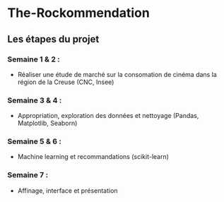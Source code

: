 # The-Rockommendation

## Les étapes du projet

### Semaine 1 & 2 : 
- Réaliser une étude de marché sur la consomation de cinéma dans la région de la Creuse (CNC, Insee)
### Semaine 3 & 4 : 
- Appropriation, exploration des données et nettoyage (Pandas, Matplotlib, Seaborn)
### Semaine 5 & 6 :
- Machine learning et recommandations (scikit-learn)
### Semaine 7 : 
- Affinage, interface et présentation
